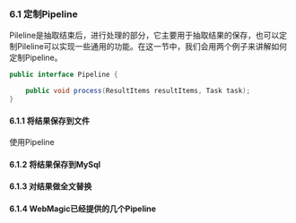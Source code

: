 ### 6.1 定制Pipeline

Pileline是抽取结束后，进行处理的部分，它主要用于抽取结果的保存，也可以定制Pileline可以实现一些通用的功能。在这一节中，我们会用两个例子来讲解如何定制Pipeline。

```java
public interface Pipeline {

    public void process(ResultItems resultItems, Task task);
}
```

#### 6.1.1 将结果保存到文件

使用Pipeline

#### 6.1.2 将结果保存到MySql

#### 6.1.3 对结果做全文替换

#### 6.1.4 WebMagic已经提供的几个Pipeline



